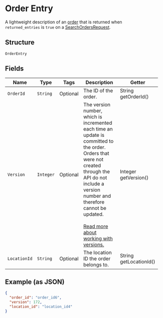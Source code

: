 
# Order Entry

A lightweight description of an [order](../../doc/models/order.md) that is returned when
`returned_entries` is `true` on a [SearchOrdersRequest](../../doc/api/orders.md#search-orders).

## Structure

`OrderEntry`

## Fields

| Name | Type | Tags | Description | Getter |
|  --- | --- | --- | --- | --- |
| `OrderId` | `String` | Optional | The ID of the order. | String getOrderId() |
| `Version` | `Integer` | Optional | The version number, which is incremented each time an update is committed to the order.<br>Orders that were not created through the API do not include a version number and<br>therefore cannot be updated.<br><br>[Read more about working with versions.](../../https://developer.squareup.com/docs/orders-api/manage-orders#update-orders) | Integer getVersion() |
| `LocationId` | `String` | Optional | The location ID the order belongs to. | String getLocationId() |

## Example (as JSON)

```json
{
  "order_id": "order_id6",
  "version": 172,
  "location_id": "location_id4"
}
```

